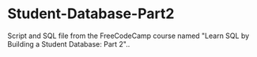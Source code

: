 # Student-Database-Part2
Script and SQL file from the FreeCodeCamp course named "Learn SQL by Building a Student Database: Part 2"..
